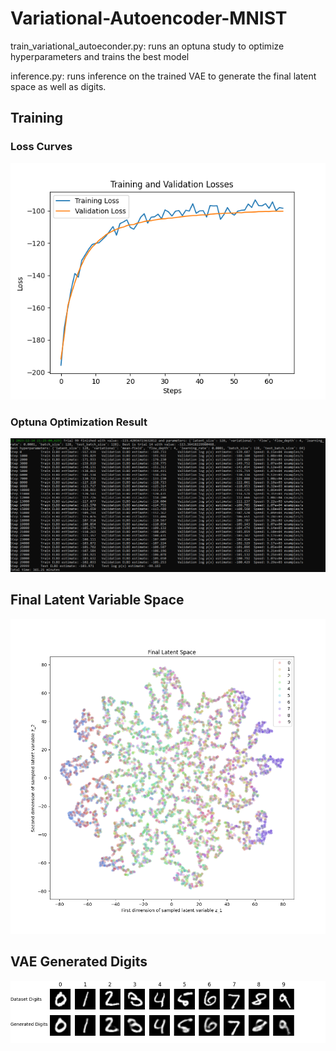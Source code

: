 # Variational-Autoencoder-MNIST

train_variational_autoeconder.py: runs an optuna study to optimize hyperparameters and trains the best model

inference.py: runs inference on the trained VAE to generate the final latent space as well as digits.

## Training

### Loss Curves
![Loss Curves](https://github.com/RobCaamano/Variational-Autoencoder-MNIST/blob/main/img/Train%20%26%20Val%20Loss.png)

### Optuna Optimization Result
![Optuna Output](https://github.com/RobCaamano/Variational-Autoencoder-MNIST/blob/main/img/Optuna%20Output.png)

## Final Latent Variable Space

![Latent Space](https://github.com/RobCaamano/Variational-Autoencoder-MNIST/blob/main/img/Latent%20Space.png)

## VAE Generated Digits

![Digits](https://github.com/RobCaamano/Variational-Autoencoder-MNIST/blob/main/img/gen_imgs.png)
